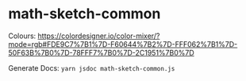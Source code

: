 # math-sketch-common

Colours:  https://colordesigner.io/color-mixer/?mode=rgb#FDE9C7%7B1%7D-F60644%7B2%7D-FFF062%7B1%7D-50F63B%7B0%7D-78FFF7%7B0%7D-2C1951%7B0%7D

Generate Docs:
`yarn jsdoc math-sketch-common.js`
